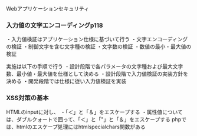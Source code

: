 Webアプリケーションセキュリティ

### 入力値の文字エンコーディングp118
・入力値検証はアプリケーション仕様に基づいて行う
・文字エンコーディングの検証
・制御文字を含む文字種の検証
・文字数の検証
・数値の最小・最大値の検証

実施は以下の手順で行う
・設計段階で各パラメータの文字種および最大文字数、最小値・最大値を仕様として決める
・設計段階で入力値検証の実装方針を決める
・開発段階では仕様に従い入力値検証を実装

### XSS対策の基本
HTMLのinputに対し、
・「＜」と「＆」をエスケープする
・属性値については、ダブルクォートで囲って、「＜」と「"」と「＆」をエスケープする
phpでは、htmlのエスケープ処理にはhtmlspecialchars関数がある
